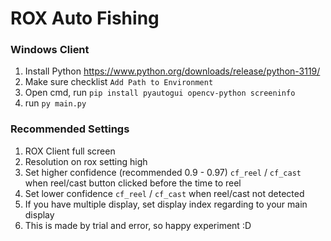 # ROX Auto Fishing

### Windows Client
1. Install Python https://www.python.org/downloads/release/python-3119/
2. Make sure checklist `Add Path to Environment`
3. Open cmd, run `pip install pyautogui opencv-python screeninfo`
4. run `py main.py`

### Recommended Settings
1. ROX Client full screen
2. Resolution on rox setting high
3. Set higher confidence (recommended 0.9 - 0.97) `cf_reel` / `cf_cast` when reel/cast button clicked before the time to reel
4. Set lower confidence `cf_reel` / `cf_cast` when reel/cast not detected
5. If you have multiple display, set display index regarding to your main display
6. This is made by trial and error, so happy experiment :D
